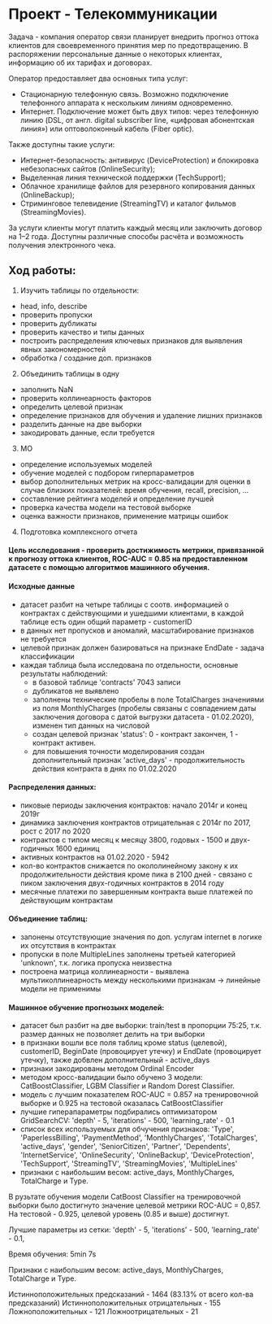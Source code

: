 # Проект - Телекоммуникации
Задача - компания оператор связи планирует внедрить прогноз оттока клиентов для своевременного принятия мер по предотвращению.
В распоряжении персональные данные о некоторых клиентах, информацию об их тарифах и договорах.

Оператор предоставляет два основных типа услуг:
- Стационарную телефонную связь. Возможно подключение телефонного аппарата к нескольким линиям одновременно.
- Интернет. Подключение может быть двух типов: через телефонную линию (DSL, от англ. digital subscriber line, «цифровая абонентская линия») или оптоволоконный кабель (Fiber optic).

Также доступны такие услуги:
- Интернет-безопасность: антивирус (DeviceProtection) и блокировка небезопасных сайтов (OnlineSecurity);
- Выделенная линия технической поддержки (TechSupport);
- Облачное хранилище файлов для резервного копирования данных (OnlineBackup);
- Стриминговое телевидение (StreamingTV) и каталог фильмов (StreamingMovies).

За услуги клиенты могут платить каждый месяц или заключить договор на 1–2 года. Доступны различные способы расчёта и возможность получения электронного чека.

## Ход работы:
1. Изучить таблицы по отдельности:
- head, info, describe
- проверить пропуски
- проверить дубликаты
- проверить качество и типы данных 
- построить распределения ключевых признаков для выявления явных закономерностей
- обработка / создание доп. признаков
2. Объединить таблицы в одну
- заполнить NaN
- проверить коллинеарность факторов
- определить целевой признак
- определение признаков для обучения и удаление лишних признаков
- разделить данные на две выборки
- закодировать данные, если требуется
3. МО
- определение используемых моделей
- обучение моделей с подбором гиперпараметров
- выбор дополнительных метрик на кросс-валидации для оценки в случае близких показателей: время обучения, recall, precision, ...
- составление рейтинга моделей и определение лучшей
- проверка качества модели на тестовой выборке
- оценка важности признаков, применение матрицы ошибок
4. Подготовка комплексного отчета

#### Цель исследования - проверить достижимость метрики, привязанной к прогнозу оттока клиентов, ROC-AUC = 0.85 на предоставленном датасете с помощью алгоритмов машинного обучения. 

#### Исходные данные
- датасет разбит на четыре таблицы с соотв. информацией о контрактах с действующими и ушедшими клиентами, в каждой таблице есть один общий параметр - customerID
- в данных нет пропусков и аномалий, масштабирование признаков не требуется
- целевой признак должен базироваться на признаке EndDate - задача классификации
- каждая таблица была исследована по отдельности, основные результаты наблюдений:
  - в базовой таблице 'contracts' 7043 записи
  - дубликатов не выявлено
  - заполнены технические пробелы в поле TotalCharges значениями из поля MonthlyCharges (пробелы связаны с совпадением даты заключения договора с датой выгрузки датасета - 01.02.2020), изменен тип данных на числовой
  - создан целевой признак 'status': 0 - контракт закончен, 1 - контракт активен.
  - для повышения точности моделирования создан дополнительный признак 'active_days' - продолжительность действия контракта в днях по 01.02.2020

#### Распределения данных:
- пиковые периоды заключения контрактов: начало 2014г и конец 2019г
- динамика заключения контрактов отрицательная с 2014г по 2017, рост с 2017 по 2020
- контрактов с типом месяц к месяцу 3800, годовых - 1500 и двух-годичных 1600 единиц
- активных контрактов на 01.02.2020  - 5942
- кол-во контрактов снижается по окололинейному закону к их продолжительности действия кроме пика в 2100 дней - связано с пиком заключения двух-годичных контрактов в 2014 году
- месячные платежи по завершенным контракта выше платежей по действующим контрактам

#### Объединение таблиц:
- запонены отсутствующие значения по доп. услугам internet в логике их отсутствия в контрактах
- пропуски в поле MultipleLines заполнены третьей категорией 'unknown', т.к. логика пропуска неизвестна
- построена матрица коллинеарности - выявлена мультиколлинеарность между несколькими признакам -> линейные модели не применимы

#### Машинное обучение прогнозынх моделей:
- датасет был разбит на две выборки: train/test в пропорции 75:25, т.к. размер данных не позволяет делить на три выборки
- в признаки вошли все поля таблиц кроме status (целевой), customerID, BeginDate (провоцирует утечку) и EndDate (провоцирует утечку), также добвлен дополнительный - active_days
- признаки закодированы методом Ordinal Encoder
- методом кросс-валидации было обучено 3 модели: CatBoostClassifier, LGBM Classifier и Random Dorest Classifier.
- модель с лучшим показателем ROC-AUC = 0.857 на тренировочной выборке и 0.925 на тестовой оказалась CatBoostClassifier
- лучшие гиперапараметры подбирались оптимизатором GridSearchCV: 'depth' - 5, 'iterations' - 500, 'learning_rate' - 0.1
- список всех используемых для обчучения признаков: 'Type', 'PaperlessBilling', 'PaymentMethod', 'MonthlyCharges',	'TotalCharges',	'active_days',	'gender',	'SeniorCitizen',	'Partner',	'Dependents',	'InternetService',	'OnlineSecurity',	'OnlineBackup',	'DeviceProtection',	'TechSupport',	'StreamingTV',	'StreamingMovies',	'MultipleLines'
- признаки с наибольшим весом: active_days, MonthlyCharges, TotalCharge и Type.

В рузьтате обучения модели CatBoost Classifier на тренировочной выборки было достигнуто значение целевой метрики ROC-AUC = 0,857. На тестовой - 0.925, целевой уровень (0.85 и выше) достигнут.

Лучшие параметры из сетки: 'depth' - 5, 'iterations' - 500, 'learning_rate' - 0.1,

Время обучения: 5min 7s

Признаки с наибольшим весом: active_days, MonthlyCharges, TotalCharge и Type.

Истинноположительных предсказаний - 1464 (83.13% от всего кол-ва предсказаний)
Истинноположительных отрицательных - 155
Ложноположительных - 121
Ложноотрицательных - 21
